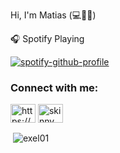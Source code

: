 
Hi, I'm Matias (💻💖🍕) 



🎧 Spotify Playing

[![spotify-github-profile](https://spotify-github-profile.vercel.app/api/view?uid=matiasa.qo&cover_image=true&theme=default&bar_color=151e9e&bar_color_cover=true)](https://spotify-github-profile.vercel.app/api/view?uid=matiasa.qo&redirect=true)

<h3 align="left">Connect with me:</h3>
<p align="left">
<a href="https://linkedin.com/in/https://www.linkedin.com/in/matias-quiroz-84b3b318a/" target="blank"><img align="center" src="https://raw.githubusercontent.com/rahuldkjain/github-profile-readme-generator/master/src/images/icons/Social/linked-in-alt.svg" alt="https://www.linkedin.com/in/matias-quiroz-84b3b318a/" height="30" width="40" /></a>
<a href="https://instagram.com/skinny.m1nd" target="blank"><img align="center" src="https://raw.githubusercontent.com/rahuldkjain/github-profile-readme-generator/master/src/images/icons/Social/instagram.svg" alt="skinny.m1nd" height="30" width="40" /></a>
</p>


<p>&nbsp;<img align="center" src="https://github-readme-stats.vercel.app/api?username=exel01&show_icons=true&locale=en" alt="exel01" /></p>
